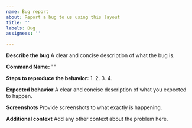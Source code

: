 ```yaml
---
name: Bug report
about: Report a bug to us using this layout
title: ''
labels: Bug
assignees: ''

---
```


**Describe the bug**
A clear and concise description of what the bug is.

**Command Name:** ""

**Steps to reproduce the behavior:**
1.
2.
3.
4.

**Expected behavior**
A clear and concise description of what you expected to happen.

**Screenshots**
Provide screenshots to what exactly is happening.


**Additional context**
Add any other context about the problem here.
